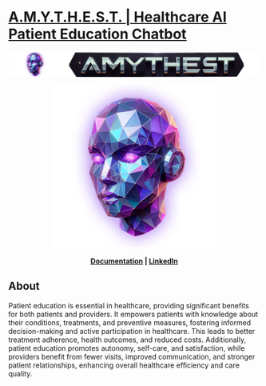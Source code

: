 [A.M.Y.T.H.E.S.T. | Healthcare AI Patient Education Chatbot](https://tyrawls.github.io/healthcare-ai-patient-education-chatbot)
==============================================================================================================================
<p align='center'>
  <img width='500' height='50' src='docs/img/amythest_banner.png' alt='AMYTHEST Banner' />
</p> 

<p align='center'>
  <img width='325' height='325' src='docs/img/amythest.png' alt='AMYTHEST Logo' />
</p> 

<p align='center'>
  <b> <a href='https://docs.marqo.ai'>Documentation</a> | <a href='https://demo.marqo.ai'>LinkedIn</a> </b>
</p>


About
-----
Patient education is essential in healthcare, providing significant benefits for both patients and providers. It empowers 
patients with knowledge about their conditions, treatments, and preventive measures, fostering informed decision-making 
and active participation in healthcare. This leads to better treatment adherence, health outcomes, and reduced costs. 
Additionally, patient education promotes autonomy, self-care, and satisfaction, while providers benefit from fewer visits, 
improved communication, and stronger patient relationships, enhancing overall healthcare efficiency and care quality.
